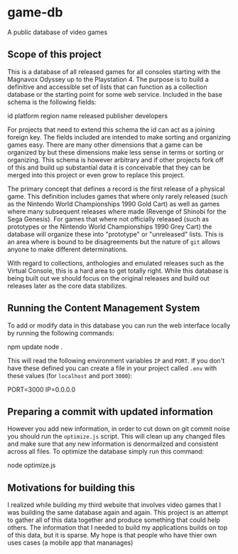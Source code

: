 # game-db
A public database of video games

## Scope of this project
This is a database of all released games for all consoles starting with the Magnavox Odyssey up to the Playstation 4.  The purpose is to build a definitive and accessible set of lists that can function as a collection database or the starting point for some web service.  Included in the base schema is the following fields:

   id
   platform
   region
   name
   released
   publisher
   developers

For projects that need to extend this schema the id can act as a joining foreign key.  The fields included are intended to make sorting and organizing games easy.  There are many other dimensions that a game can be organized by but these dimensions make less sense in terms or sorting or organizing.  This schema is however arbitrary and if other projects fork off of this and build up substantial data it is conceivable that they can be merged into this project or even grow to replace this project.

The primary concept that defines a record is the first release of a physical game.  This definition includes games that where only rarely released (such as the Nintendo World Championships 1990 Gold Cart) as well as games where many subsequent releases where made (Revenge of Shinobi for the Sega Genesis).  For games that where not officially released (such as prototypes or the Nintendo World Championships 1990 Grey Cart) the database will organize these into "prototype" or "unreleased" lists.  This is an area where is bound to be disagreements but the nature of `git` allows anyone to make different determinations.

With regard to collections, anthologies and emulated releases such as the Virtual Console, this is a hard area to get totally right.  While this database is being built out we should focus on the original releases and build out releases later as the core data stabilizes.

## Running the Content Management System
To add or modify data in this database you can run the web interface locally by running the following commands:

   npm update
   node .

This will read the following environment variables `IP` and `PORT`.  If you don't have these defined you can create a file in your project called `.env` with these values (for `localhost` and port `3000`):

   PORT=3000
   IP=0.0.0.0

## Preparing a commit with updated information
However you add new information, in order to cut down on git commit noise you should run the `optimize.js` script.  This will clean up any changed files and make sure that any new information is denormailzed and consistent across all files.  To optimize the database simply run this command:

   node optimize.js

## Motivations for building this
I realized while building my third website that involves video games that I was building the same database again and again.  This project is an attempt to gather all of this data together and produce something that could help others.  The information that I needed to build my applications builds on top of this data, but it is sparse.  My hope is that people who have thier own uses cases (a mobile app that mananages)
